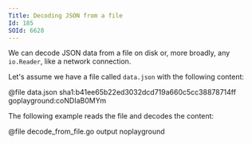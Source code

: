 ```yaml
---
Title: Decoding JSON from a file
Id: 185
SOId: 6628
---
```

We can decode JSON data from a file on disk or, more broadly, any `io.Reader`, like a network connection.

Let's assume we have a file called `data.json` with the following content:

@file data.json sha1:b41ee65b22ed3032dcd719a660c5cc38878714ff goplayground:coNDIaB0MYm

The following example reads the file and decodes the content:

@file decode_from_file.go output noplayground

